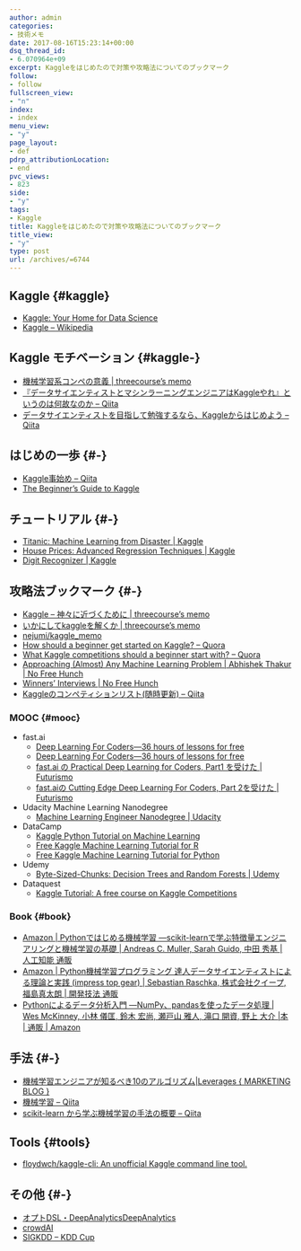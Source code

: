 ```yaml
---
author: admin
categories:
- 技術メモ
date: 2017-08-16T15:23:14+00:00
dsq_thread_id:
- 6.070964e+09
excerpt: Kaggleをはじめたので対策や攻略法についてのブックマーク
follow:
- follow
fullscreen_view:
- "n"
index:
- index
menu_view:
- "y"
page_layout:
- def
pdrp_attributionLocation:
- end
pvc_views:
- 823
side:
- "y"
tags:
- Kaggle
title: Kaggleをはじめたので対策や攻略法についてのブックマーク
title_view:
- "y"
type: post
url: /archives/=6744
---
```


## Kaggle {#kaggle}

  * [Kaggle: Your Home for Data Science][1]
  * [Kaggle &#8211; Wikipedia][2]

## Kaggle モチベーション {#kaggle-}

  * [機械学習系コンペの意義 | threecourse&#8217;s memo][3]
  * [『データサイエンティストとマシンラーニングエンジニアはKaggleやれ』というのは何故なのか &#8211; Qiita][4]
  * [データサイエンティストを目指して勉強するなら、Kaggleからはじめよう &#8211; Qiita][5]

## はじめの一歩 {#-}

  * [Kaggle事始め &#8211; Qiita][6]
  * [The Beginner&#8217;s Guide to Kaggle][7]

## チュートリアル {#-}

  * [Titanic: Machine Learning from Disaster | Kaggle][8]
  * [House Prices: Advanced Regression Techniques | Kaggle][9]
  * [Digit Recognizer | Kaggle][10]

## 攻略法ブックマーク {#-}

  * [Kaggle – 神々に近づくために | threecourse&#8217;s memo][11]
  * [いかにしてkaggleを解くか | threecourse&#8217;s memo][12]
  * [nejumi/kaggle_memo][13]
  * [How should a beginner get started on Kaggle? &#8211; Quora][14]
  * [What Kaggle competitions should a beginner start with? &#8211; Quora][15]
  * [Approaching (Almost) Any Machine Learning Problem | Abhishek Thakur | No Free Hunch][16]
  * [Winners’ Interviews | No Free Hunch][17]
  * [Kaggleのコンペティションリスト(随時更新) &#8211; Qiita][18]

### MOOC {#mooc}

  * fast.ai 
      * [Deep Learning For Coders—36 hours of lessons for free][19]
      * [Deep Learning For Coders—36 hours of lessons for free][20]
      * [fast.ai の Practical Deep Learning for Coders, Part1 を受けた | Futurismo][21]
      * [fast.aiの Cutting Edge Deep Learning For Coders, Part 2を受けた | Futurismo][22]
  * Udacity Machine Learning Nanodegree 
      * [Machine Learning Engineer Nanodegree | Udacity][23]
  * DataCamp 
      * [Kaggle Python Tutorial on Machine Learning][24]
      * [Free Kaggle Machine Learning Tutorial for R][25] 
      * [Free Kaggle Machine Learning Tutorial for Python][26] 
  * Udemy 
      * [Byte-Sized-Chunks: Decision Trees and Random Forests | Udemy][27]
  * Dataquest 
      * [Kaggle Tutorial: A free course on Kaggle Competitions][28]

### Book {#book}

  * [Amazon | Pythonではじめる機械学習 ―scikit-learnで学ぶ特徴量エンジニアリングと機械学習の基礎 | Andreas C. Muller, Sarah Guido, 中田 秀基 | 人工知能 通販][29]
  * [Amazon | Python機械学習プログラミング 達人データサイエンティストによる理論と実践 (impress top gear) | Sebastian Raschka, 株式会社クイープ, 福島真太朗 | 開発技法 通販][30]
  * [Pythonによるデータ分析入門 ―NumPy、pandasを使ったデータ処理 | Wes McKinney, 小林 儀匡, 鈴木 宏尚, 瀬戸山 雅人, 滝口 開資, 野上 大介 |本 | 通販 | Amazon][31]

## 手法 {#-}

  * [機械学習エンジニアが知るべき10のアルゴリズム|Leverages { MARKETING BLOG }][32]
  * [機械学習 &#8211; Qiita][33]
  * [scikit-learn から学ぶ機械学習の手法の概要 &#8211; Qiita][34]

## Tools {#tools}

  * [floydwch/kaggle-cli: An unofficial Kaggle command line tool.][35]

## その他 {#-}

  * [オプトDSL・DeepAnalyticsDeepAnalytics][36]
  * [crowdAI][37]
  * [SIGKDD &#8211; KDD Cup][38]

 [1]: https://www.kaggle.com/
 [2]: https://ja.wikipedia.org/wiki/Kaggle
 [3]: http://threeprogramming.lolipop.jp/blog/archives/=1077
 [4]: http://qiita.com/shu_marubo/items/30999ca601fb6e8b1139
 [5]: http://qiita.com/KIKUYA-Takumi/items/13ac849582318f559271
 [6]: http://qiita.com/taka4sato/items/802c494fdebeaa7f43b7
 [7]: https://elitedatascience.com/beginner-kaggle
 [8]: https://www.kaggle.com/c/titanic
 [9]: https://www.kaggle.com/c/house-prices-advanced-regression-techniques
 [10]: https://www.kaggle.com/c/digit-recognizer
 [11]: http://threeprogramming.lolipop.jp/blog/archives/=921
 [12]: http://threeprogramming.lolipop.jp/blog/archives/=964
 [13]: https://github.com/nejumi/kaggle_memo
 [14]: https://www.quora.com/How-should-a-beginner-get-started-on-Kaggle
 [15]: https://www.quora.com/What-Kaggle-competitions-should-a-beginner-start-with-1
 [16]: http://5047-presscdn.pagely.netdna-cdn.com/wp-content/uploads/2016/07/abhishek_24.png
 [17]: http://blog.kaggle.com/category/winners-interviews/
 [18]: http://qiita.com/TomHortons/items/54b2121a4c5eb0908920
 [19]: http://course.fast.ai/
 [20]: http://course.fast.ai/part2.html
 [21]: http://futurismo.biz/archives/6440
 [22]: http://futurismo.biz/archives/6721
 [23]: https://www.udacity.com/course/machine-learning-engineer-nanodegree--nd009
 [24]: https://www.datacamp.com/community/open-courses/kaggle-python-tutorial-on-machine-learning#gs.2jhauTY
 [25]: https://www.datacamp.com/community/blog/machine-learning-tutorial-for-r#gs.yqKVF4Q
 [26]: https://www.datacamp.com/community/blog/free-kaggle-machine-learning-tutorial-for-python#gs.1YSBzog
 [27]: https://www.udemy.com/decision-trees-and-random-forests/
 [28]: https://www.dataquest.io/course/kaggle-competitions
 [29]: https://www.amazon.co.jp/Python%E3%81%A7%E3%81%AF%E3%81%98%E3%82%81%E3%82%8B%E6%A9%9F%E6%A2%B0%E5%AD%A6%E7%BF%92-scikit-learn%E3%81%A7%E5%AD%A6%E3%81%B6%E7%89%B9%E5%BE%B4%E9%87%8F%E3%82%A8%E3%83%B3%E3%82%B8%E3%83%8B%E3%82%A2%E3%83%AA%E3%83%B3%E3%82%B0%E3%81%A8%E6%A9%9F%E6%A2%B0%E5%AD%A6%E7%BF%92%E3%81%AE%E5%9F%BA%E7%A4%8E-Andreas-C-Muller/dp/4873117984/ref=sr_1_3?ie=UTF8&qid=1502625723&sr=8-3&keywords=%E6%A9%9F%E6%A2%B0%E5%AD%A6%E7%BF%92
 [30]: https://www.amazon.co.jp/Python%E6%A9%9F%E6%A2%B0%E5%AD%A6%E7%BF%92%E3%83%97%E3%83%AD%E3%82%B0%E3%83%A9%E3%83%9F%E3%83%B3%E3%82%B0-%E9%81%94%E4%BA%BA%E3%83%87%E3%83%BC%E3%82%BF%E3%82%B5%E3%82%A4%E3%82%A8%E3%83%B3%E3%83%86%E3%82%A3%E3%82%B9%E3%83%88%E3%81%AB%E3%82%88%E3%82%8B%E7%90%86%E8%AB%96%E3%81%A8%E5%AE%9F%E8%B7%B5-impress-top-gear/dp/4844380605/ref=sr_1_5?s=books&ie=UTF8&qid=1502625909&sr=1-5&keywords=machine+learning
 [31]: https://www.amazon.co.jp/Python%E3%81%AB%E3%82%88%E3%82%8B%E3%83%87%E3%83%BC%E3%82%BF%E5%88%86%E6%9E%90%E5%85%A5%E9%96%80-_NumPy%E3%80%81pandas%E3%82%92%E4%BD%BF%E3%81%A3%E3%81%9F%E3%83%87%E3%83%BC%E3%82%BF%E5%87%A6%E7%90%86-Wes-McKinney/dp/4873116554/ref=pd_sim_14_4?_encoding=UTF8&psc=1&refRID=DCP6ZHPJJCVHGH7VARRJ
 [32]: http://marketing.leverages.jp/post/158148558113/the-10-algorithms-machine-learning-engineers-need-to-kno
 [33]: http://qiita.com/aokikenichi/items/52c50c90c8328a3f4305
 [34]: http://qiita.com/ynakayama/items/9c5867b6947aa41e9229
 [35]: https://github.com/floydwch/kaggle-cli
 [36]: https://deepanalytics.jp/
 [37]: https://www.crowdai.org/
 [38]: http://www.kdd.org/kdd-cup